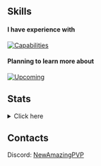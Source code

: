 
## Skills

#### I have experience with

[![Capabilities](https://skillicons.dev/icons?i=java,js,py,html,css,cpp,androidstudio,arduino,bash,cloudflare,cmake,discord,bots,eclipse,git,github,githubactions,gradle,idea,jquery,linux,maven,postman,powershell,pr,raspberrypi,regex,replit,visualstudio,vscode,wordpress)](https://skillicons.dev)


#### Planning to learn more about

[![Upcoming](https://skillicons.dev/icons?i=kotlin,go,rust,unreal,docker,pytorch,ai,blender,ps)](https://skillicons.dev)

## Stats

<details>
  <summary>Click here</summary>
  
<a href="https://github.com/anuraghazra/github-readme-stats">
<img align="left" height="165em" src="https://github-readme-stats.vercel.app/api?username=NewAmazingPVP&show_icons=true&theme=transparent&count_private=true&langs_count=10" />
</a>
<a href="https://github.com/anuraghazra/convoychat">
<img align="center" src="https://github-readme-stats.vercel.app/api/top-langs/?username=NewAmazingPVP&show_icons=true&theme=transparent&layout=compact" />
</a>

  ![Metrics](/github-metrics.svg)

</details>

## Contacts
Discord: [NewAmazingPVP](https://discord.gg/HVHz9kAu)

